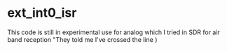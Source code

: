 # ext_int0_isr
This code is still in experimental use for analog which I tried in SDR for air band reception "They told me I've crossed the line )
